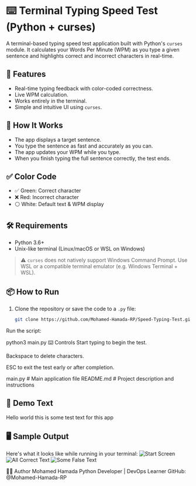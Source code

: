 # ⌨️ Terminal Typing Speed Test (Python + curses)

A terminal-based typing speed test application built with Python's `curses` module. It calculates your Words Per Minute (WPM) as you type a given sentence and highlights correct and incorrect characters in real-time.

## 🚀 Features

- Real-time typing feedback with color-coded correctness.
- Live WPM calculation.
- Works entirely in the terminal.
- Simple and intuitive UI using `curses`.

## 🎯 How It Works

- The app displays a target sentence.
- You type the sentence as fast and accurately as you can.
- The app updates your WPM while you type.
- When you finish typing the full sentence correctly, the test ends.

## ✅ Color Code

- ✅ Green: Correct character
- ❌ Red: Incorrect character
- ⚪ White: Default text & WPM display



## 🛠️ Requirements

- Python 3.6+
- Unix-like terminal (Linux/macOS or WSL on Windows)

> ⚠️ `curses` does not natively support Windows Command Prompt. Use WSL or a compatible terminal emulator (e.g. Windows Terminal + WSL).

## 📦 How to Run

1. Clone the repository or save the code to a `.py` file:

   ```bash
   git clone https://github.com/Mohamed-Hamada-RP/Speed-Typing-Test.git
Run the script:


python3 main.py
⌨️ Controls
Start typing to begin the test.

Backspace to delete characters.

ESC to exit the test early or after completion.


main.py        # Main application file
README.md      # Project description and instructions

## 🧪 Demo Text
Hello world this is some test text for this app


## 🖥️ Sample Output

Here's what it looks like while running in your terminal:
![Start Screen ](Assets/image.png)
![All Correct Text](Assets/all_correct.png)
![Some False Text](Assets/some_false.png)


👨‍💻 Author
Mohamed Hamada
Python Developer | DevOps Learner
GitHub: @Mohamed-Hamada-RP

